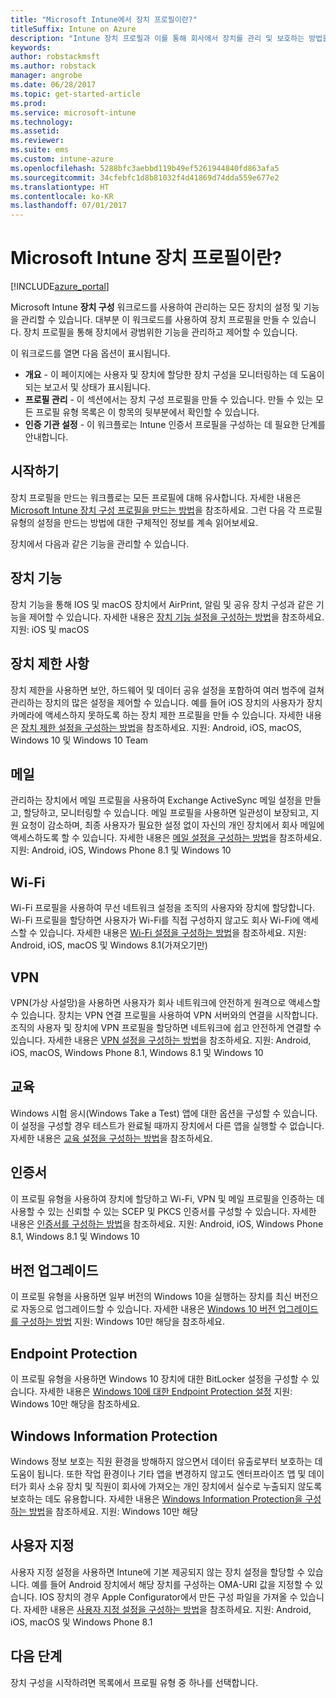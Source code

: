 ```yaml
---
title: "Microsoft Intune에서 장치 프로필이란?"
titleSuffix: Intune on Azure
description: "Intune 장치 프로필과 이를 통해 회사에서 장치를 관리 및 보호하는 방법을 알아봅니다.\""
keywords: 
author: robstackmsft
ms.author: robstack
manager: angrobe
ms.date: 06/28/2017
ms.topic: get-started-article
ms.prod: 
ms.service: microsoft-intune
ms.technology: 
ms.assetid: 
ms.reviewer: 
ms.suite: ems
ms.custom: intune-azure
ms.openlocfilehash: 5288bfc3aebbd119b49ef5261944840fd863afa5
ms.sourcegitcommit: 34cfebfc1d8b81032f4d41869d74dda559e677e2
ms.translationtype: HT
ms.contentlocale: ko-KR
ms.lasthandoff: 07/01/2017
---
```

# <a name="what-are-microsoft-intune-device-profiles"></a>Microsoft Intune 장치 프로필이란?

[!INCLUDE[azure_portal](./includes/azure_portal.md)]

Microsoft Intune **장치 구성** 워크로드를 사용하여 관리하는 모든 장치의 설정 및 기능을 관리할 수 있습니다. 대부분 이 워크로드를 사용하여 장치 프로필을 만들 수 있습니다. 장치 프로필을 통해 장치에서 광범위한 기능을 관리하고 제어할 수 있습니다.

이 워크로드를 열면 다음 옵션이 표시됩니다.

- **개요** - 이 페이지에는 사용자 및 장치에 할당한 장치 구성을 모니터링하는 데 도움이 되는 보고서 및 상태가 표시됩니다.
- **프로필 관리** - 이 섹션에서는 장치 구성 프로필을 만들 수 있습니다. 만들 수 있는 모든 프로필 유형 목록은 이 항목의 뒷부분에서 확인할 수 있습니다.
- **인증 기관 설정** - 이 워크플로는 Intune 인증서 프로필을 구성하는 데 필요한 단계를 안내합니다.

## <a name="getting-started"></a>시작하기

장치 프로필을 만드는 워크플로는 모든 프로필에 대해 유사합니다. 자세한 내용은 [Microsoft Intune 장치 구성 프로필을 만드는 방법](device-profile-create.md)을 참조하세요. 그런 다음 각 프로필 유형의 설정을 만드는 방법에 대한 구체적인 정보를 계속 읽어보세요.

장치에서 다음과 같은 기능을 관리할 수 있습니다.

## <a name="device-features"></a>장치 기능

장치 기능을 통해 IOS 및 macOS 장치에서 AirPrint, 알림 및 공유 장치 구성과 같은 기능을 제어할 수 있습니다.
자세한 내용은 [장치 기능 설정을 구성하는 방법](device-features-configure.md)을 참조하세요. 지원: iOS 및 macOS

## <a name="device-restrictions"></a>장치 제한 사항
장치 제한을 사용하면 보안, 하드웨어 및 데이터 공유 설정을 포함하여 여러 범주에 걸쳐 관리하는 장치의 많은 설정을 제어할 수 있습니다. 예를 들어 iOS 장치의 사용자가 장치 카메라에 액세스하지 못하도록 하는 장치 제한 프로필을 만들 수 있습니다.
자세한 내용은 [장치 제한 설정을 구성하는 방법](device-restrictions-configure.md)을 참조하세요. 지원: Android, iOS, macOS, Windows 10 및 Windows 10 Team

## <a name="email"></a>메일
관리하는 장치에서 메일 프로필을 사용하여 Exchange ActiveSync 메일 설정을 만들고, 할당하고, 모니터링할 수 있습니다. 메일 프로필을 사용하면 일관성이 보장되고, 지원 요청이 감소하며, 최종 사용자가 필요한 설정 없이 자신의 개인 장치에서 회사 메일에 액세스하도록 할 수 있습니다.
자세한 내용은 [메일 설정을 구성하는 방법](email-settings-configure.md)을 참조하세요. 지원: Android, iOS, Windows Phone 8.1 및 Windows 10

## <a name="wi-fi"></a>Wi-Fi
Wi-Fi 프로필을 사용하여 무선 네트워크 설정을 조직의 사용자와 장치에 할당합니다. Wi-Fi 프로필을 할당하면 사용자가 Wi-Fi를 직접 구성하지 않고도 회사 Wi-Fi에 액세스할 수 있습니다.
자세한 내용은 [Wi-Fi 설정을 구성하는 방법](wi-fi-settings-configure.md)을 참조하세요. 지원: Android, iOS, macOS 및 Windows 8.1(가져오기만)

## <a name="vpn"></a>VPN
VPN(가상 사설망)을 사용하면 사용자가 회사 네트워크에 안전하게 원격으로 액세스할 수 있습니다. 장치는 VPN 연결 프로필을 사용하여 VPN 서버와의 연결을 시작합니다. 조직의 사용자 및 장치에 VPN 프로필을 할당하면 네트워크에 쉽고 안전하게 연결할 수 있습니다.
자세한 내용은 [VPN 설정을 구성하는 방법](vpn-settings-configure.md)을 참조하세요.
지원: Android, iOS, macOS, Windows Phone 8.1, Windows 8.1 및 Windows 10

## <a name="education"></a>교육
Windows 시험 응시(Windows Take a Test) 앱에 대한 옵션을 구성할 수 있습니다. 이 설정을 구성할 경우 테스트가 완료될 때까지 장치에서 다른 앱을 실행할 수 없습니다.
자세한 내용은 [교육 설정을 구성하는 방법](education-settings-configure.md)을 참조하세요.

## <a name="certificates"></a>인증서
이 프로필 유형을 사용하여 장치에 할당하고 Wi-Fi, VPN 및 메일 프로필을 인증하는 데 사용할 수 있는 신뢰할 수 있는 SCEP 및 PKCS 인증서를 구성할 수 있습니다.
자세한 내용은 [인증서를 구성하는 방법](certificates-configure.md)을 참조하세요. 지원: Android, iOS, Windows Phone 8.1, Windows 8.1 및 Windows 10

## <a name="edition-upgrade"></a>버전 업그레이드
이 프로필 유형을 사용하면 일부 버전의 Windows 10을 실행하는 장치를 최신 버전으로 자동으로 업그레이드할 수 있습니다.
자세한 내용은 [Windows 10 버전 업그레이드를 구성하는 방법](edition-upgrade-configure-windows-10.md) 지원: Windows 10만 해당을 참조하세요.

## <a name="endpoint-protection"></a>Endpoint Protection
이 프로필 유형을 사용하면 Windows 10 장치에 대한 BitLocker 설정을 구성할 수 있습니다.
자세한 내용은 [Windows 10에 대한 Endpoint Protection 설정](endpoint-protection-windows-10.md) 지원: Windows 10만 해당을 참조하세요.

## <a name="windows-information-protection"></a>Windows Information Protection
Windows 정보 보호는 직원 환경을 방해하지 않으면서 데이터 유출로부터 보호하는 데 도움이 됩니다. 또한 작업 환경이나 기타 앱을 변경하지 않고도 엔터프라이즈 앱 및 데이터가 회사 소유 장치 및 직원이 회사에 가져오는 개인 장치에서 실수로 누출되지 않도록 보호하는 데도 유용합니다.
자세한 내용은 [Windows Information Protection을 구성하는 방법](windows-information-protection-configure.md)을 참조하세요. 지원: Windows 10만 해당

## <a name="custom"></a>사용자 지정
사용자 지정 설정을 사용하면 Intune에 기본 제공되지 않는 장치 설정을 할당할 수 있습니다. 예를 들어 Android 장치에서 해당 장치를 구성하는 OMA-URI 값을 지정할 수 있습니다. IOS 장치의 경우 Apple Configurator에서 만든 구성 파일을 가져올 수 있습니다.
자세한 내용은 [사용자 지정 설정을 구성하는 방법](custom-settings-configure.md)을 참조하세요. 지원: Android, iOS, macOS 및 Windows Phone 8.1

## <a name="next-steps"></a>다음 단계
장치 구성을 시작하려면 목록에서 프로필 유형 중 하나를 선택합니다.
